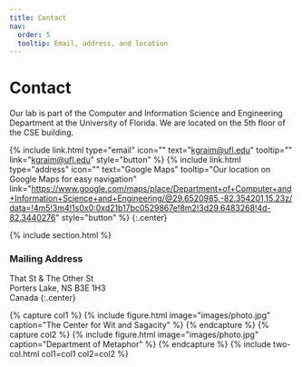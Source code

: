 ```yaml
---
title: Contact
nav:
  order: 5
  tooltip: Email, address, and location
---
```


# <i class="fas fa-envelope"></i>Contact

Our lab is part of the Computer and Information Science and Engineering Department at the University of Florida.
We are located on the 5th floor of the CSE building.

{%
  include link.html
  type="email"
  icon=""
  text="kgraim@ufl.edu"
  tooltip=""
  link="kgraim@ufl.edu"
  style="button"
%}
{%
  include link.html
  type="address"
  icon=""
  text="Google Maps"
  tooltip="Our location on Google Maps for easy navigation"
  link="https://www.google.com/maps/place/Department+of+Computer+and+Information+Science+and+Engineering/@29.6520985,-82.354201,15.23z/data=!4m5!3m4!1s0x0:0xd21b17bc0529867e!8m2!3d29.6483268!4d-82.3440276"
  style="button"
%}
{:.center}

{% include section.html %}

### <i class="fas fa-mail-bulk"></i>Mailing Address

That St & The Other St  
Porters Lake, NS B3E 1H3  
Canada
{:.center}

{% capture col1 %}
{%
  include figure.html
  image="images/photo.jpg"
  caption="The Center for Wit and Sagacity"
%}
{% endcapture %}
{% capture col2 %}
{%
  include figure.html
  image="images/photo.jpg"
  caption="Department of Metaphor"
%}
{% endcapture %}
{% include two-col.html col1=col1 col2=col2 %}
